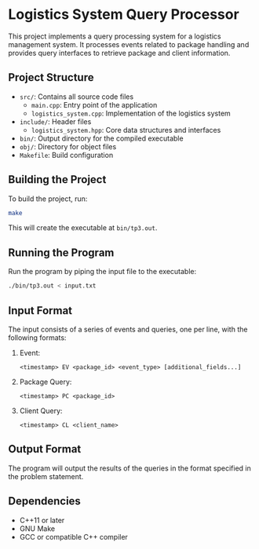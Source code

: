 # Logistics System Query Processor

This project implements a query processing system for a logistics management system. It processes events related to package handling and provides query interfaces to retrieve package and client information.

## Project Structure

- `src/`: Contains all source code files
  - `main.cpp`: Entry point of the application
  - `logistics_system.cpp`: Implementation of the logistics system
- `include/`: Header files
  - `logistics_system.hpp`: Core data structures and interfaces
- `bin/`: Output directory for the compiled executable
- `obj/`: Directory for object files
- `Makefile`: Build configuration

## Building the Project

To build the project, run:

```bash
make
```

This will create the executable at `bin/tp3.out`.

## Running the Program

Run the program by piping the input file to the executable:

```bash
./bin/tp3.out < input.txt
```

## Input Format

The input consists of a series of events and queries, one per line, with the following formats:

1. Event:
   ```
   <timestamp> EV <package_id> <event_type> [additional_fields...]
   ```

2. Package Query:
   ```
   <timestamp> PC <package_id>
   ```

3. Client Query:
   ```
   <timestamp> CL <client_name>
   ```

## Output Format

The program will output the results of the queries in the format specified in the problem statement.

## Dependencies

- C++11 or later
- GNU Make
- GCC or compatible C++ compiler